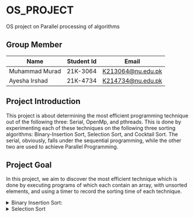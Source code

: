 # OS_PROJECT
OS project on Parallel processing of algorithms 
## **Group Member**  
| Name  | Student Id | Email |
| ------------- | ------------- | ------------- |
| Muhammad Murad  | 21K-3064  | K213064@nu.edu.pk  |
| Ayesha Irshad | 21K-4734  | K214734@nu.edu.pk  |
## **Project Introduction** 

This project is about determining the most efficient programming technique out of the following three: Serial, OpenMp, and pthreads. This is done by experimenting each of these techniques on the following three sorting algorithms: Binary-Insertion Sort, Selection Sort, and Cocktail Sort. The serial, obviously, falls under the sequential programming, while the other two are used to achieve Parallel Programming.

## **Project Goal**
In this project, we aim to discover the most efficient technique which is done by executing programs of which each contain an array, with unsorted elements, and using a timer to record the sorting time of each technique. 
<details>
	<summary>Binary Insertion Sort:</summary><blockquote>  
	<details>  
		<summary>Serial:</summary>  
		   
```C
#include <stdio.h>
#include <stdlib.h>
#include <sys/time.h>
#include <time.h>
#define SIZE 10
int num1[SIZE];
struct timeval Stop2,start2;   // micro second resolution
int binary_search(int Num1,int left,int right)
{
	if(right<=left)
	{
		if(Num1>num1[left])
		{
			return (left+1);
		}
		else
		{
			return left;
		}
	}
	int mid_int=(left+right)/2;
	if(Num1==num1[mid_int])
	{
		return (mid_int+1);
	}
	if(Num1>num1[mid_int])
	{
		return binary_search(Num1,mid_int+1,right);
	}
	else
	{
		return binary_search(Num1,left,mid_int-1);
	}		
	}
	

void insertion_sort()
{
	int num2,i,j,num3,k;
	for(i=1;i<SIZE;i++)
	{
		j=i-1;
		num3=num1[i];
		num2=binary_search(num3,0,j);
		while(j>=num2)
		{
			k=num1[j];
			num1[j+1]=k;
			j--;
		}
		j++;
		num1[j]=num3;
	}		
	}void fill_array(int size) {
    int i;
    srand(time(NULL));
    for (i=0; i<size; i++)
        num1[i] = rand() % 100;
}
void file_create(double start,double stop)
{
	FILE *ptr;
	ptr=fopen("Sequencial_Insertion.txt","a+");
	if(ptr==NULL)
	{
		printf("Unable to Open File");
		exit(1);
	}
	else
	{
		double total= (double)(stop-start);
		fprintf(ptr,"Time Taken(Burst Time): %lf\n",total);
		fprintf(ptr,".comTime Taken(Clock Time): %lu\n",(Stop2.tv_sec-start2.tv_sec)*1000000+Stop2.tv_usec-start2.tv_usec);	
	}
	fclose(ptr);
}
	int main()
	{
		
	fill_array(SIZE);
	double Start1=clock();
	
	gettimeofday(&start2,NULL);
	insertion_sort();
	gettimeofday(&Stop2,NULL);
	double stop1=clock();
	for(int i=0;i<SIZE;i++)
	{
		printf("%d ",num1[i]);
	}
	
	file_create(Start1,stop1);	
	return 0;
	}
```
### Output:  
		  
![image](https://github.com/Murad-pitafi/OS_PROJECT/assets/87450783/b35dc444-0b78-4228-8118-605f40eefa16)
		</details>
<details>
		<summary> parallel</summary>

#include <stdio.h>
#include <stdlib.h>
#include <pthread.h>
#include <sys/time.h>
#define SIZE 10
int n1[SIZE];
int n2[SIZE];
struct timeval Stop2,start2;
typedef struct dim{
	int start;
	int end;
}limit;

typedef struct joined{
int Start;
int mid;
int End;
}join;


int binary_search(int move,int start,int end)
{
	if (end<=start)
	{
        	if(move > n1[end])
		{
			return (end + 1);
		} 
		else
		{
			return end;
		}
	}
 
    	int mid = (start + end) / 2;
 
    	if(move == n1[mid])
	{
        	return mid + 1;
	}
 
    	if(move > n1[mid])
	{
        	return binary_search(move,mid + 1, end);
	}
    	return binary_search(move, start,mid - 1);
}


void* merge(void *args) {
   
    struct joined *params = (struct joined*) args;
    int begin = params->Start,
        mid = params->mid,
        end = params->End;


    int i = begin, j = mid, tpos = begin;

    while (i < mid && j <= end)
    {
        if (n1[i] < n1[j])
            n2[tpos++] = n1[i++];
        else
            n2[tpos++] = n1[j++];
    }

    
    while (i <mid)
        n2[tpos++] = n1[i++];

    
    while (j <= end)
        n2[tpos++] = n1[j++];
    return NULL;
}

void* insertion(void *l)
{
	limit *l1= (limit*)l;
	int i=l1->start;
	i++;
	int j,k,move;
	while(i<=l1->end)
	{
		j=i-1;
		move=n1[i];
		k=binary_search(move,l1->start,j);
		while(j>=k)					
		{
			n1[j+1]=n1[j];
			j--;
		}
		n1[j+1]=move;
		i++; 
	}
	for(int i=l1->start;i<l1->end;i++)
	{
		printf("%d ",n1[i]);
	}
	printf("\n\n\n");
	return NULL;
}


void fillarray(int size) {
    int i;
    srand(time(NULL));
    for (i=0; i<size; i++)
        n1[i] = rand() % 100;
}

void print_array(int list[], int size) {
    int i;
    for (i=0; i<size-1; i++)
        printf("%d, ", list[i]);
    printf("%d\n", list[i]);
}


void file_create(double start,double stop)
{
	FILE *ptr;
	ptr=fopen("PTHREAD_Insertion.txt","a+");
	if(ptr==NULL)
	{
		printf("Unable to Open File");
		exit(1);
	}
	else
	{
		double total= (double)(stop-start);
		fprintf(ptr,"Time Taken(Burst Time): %lf\n",total);
		fprintf(ptr,"Time Taken(Clock Time): %lu\n",(Stop2.tv_sec-start2.tv_sec)*1000000+Stop2.tv_usec-start2.tv_usec);	
	}
	fclose(ptr);
}
		

int main()
{
	fillarray(SIZE);
	pthread_t t1,t2;
	limit l1,l2;
	l1.start=0;
	l1.end=SIZE/2;
	l2.start=l1.end+1;
	l2.end=SIZE-1;
	join j1;
	j1.Start=l1.start;
	j1.mid=l2.start;
	j1.End=l2.end;
	
	pthread_t m1;
	
	double Start1=clock();
	gettimeofday(&start2,NULL);
	
	pthread_create(&t1,NULL,insertion,&l1);
		
	pthread_create(&t2,NULL,insertion,&l2);
	pthread_join(t1,NULL);
	pthread_join(t2,NULL);
	pthread_create(&m1,NULL,merge,&j1);
		
	pthread_join(m1,NULL);
	gettimeofday(&Stop2,NULL);	
	double stop1=clock();
	
	print_array(n2,SIZE);
	file_create(Start1,stop1);
	return 0;

![Screenshot from 2023-05-16 22-51-07](https://github.com/Murad-pitafi/OS_PROJECT/assets/87450783/4638094e-65b8-4914-bdbb-afb0a73dcd55)

		
</details>
<details>
		<summary> OpenMP</summary>

// openmp
#include <stdio.h>
#include <stdlib.h>
#include <omp.h>
#include <time.h>
#include <sys/time.h>

#define Size 50
struct timeval Stop2,start2;
int n1[Size];
int n2[Size];
typedef struct dim{
	int start;
	int end;
}limit;

typedef struct joined{
int Start;
int mid;
int End;
}join;


int binary_search(int move,int start,int end)
{
	if (end <= start)
	{
        	if(move > n1[end])
		{
			return (end + 1);
		} 
		else
		{
			return end;
		}
	}
 
    	int mid = (start + end) / 2;
	if(move == n1[mid])
	{
        	return mid + 1;
	}					
	if(move > n1[mid])
	{
       		return binary_search(move,mid + 1, end);
	}
	return binary_search(move, start,mid - 1);			
    	
}


void* merge(void *args) {
    //unpack parameters
    struct joined *params = (struct joined*) args;
    int begin = params->Start,
        mid = params->mid,
        end = params->End;


    int i = begin, j = mid, tpos = begin;

    while (i < mid && j <= end)
    {
        if (n1[i] < n1[j])
            n2[tpos++] = n1[i++];
        else
            n2[tpos++] = n1[j++];
    }

    //still elements left over in first list. copy over
    while (i <=mid)
        n2[tpos++] = n1[i++];

    //still elements left over in first list. copy over
    while (j <= end)
        n2[tpos++] = n1[j++];
    return NULL;
}

void* insertion(void *l)
{
	limit *l1= (limit*)l;
	int i=l1->start;
	i++;
	int j,k,move;
	while(i<=l1->end)
	{
		j=i-1;
		move=n1[i];
		k=binary_search(move,l1->start,j);
		while(j>=K)
		{
			n1[j+1]=n1[j];
			j--;
		}
		n1[j+1]=move;
		i++;
	}
	return NULL;
}



void fill_array(int size) {
    int i;
    srand(time(NULL));
    for (i=0; i<size; i++)
        n1[i] = rand() % 100;
}

void print_array(int *list, int size) {
    int i;
    for (i=0; i<size-1; i++)
        printf("%d, ", list[i]);
    printf("%d\n", list[i]);
}




void file_create(double start,double stop)
{
	FILE *ptr;
	ptr=fopen("OPENMP_Insertion.txt","a+");
	if(ptr==NULL)
	{
		printf("Unable to Open File");
		exit(1);
	}
	else
	{
		double total= (double)(stop-start);
		fprintf(ptr,"Time Taken(Burst Time): %lf\n",total);
		fprintf(ptr,"Time Taken(Clock Time): %lu\n",(Stop2.tv_sec-start2.tv_sec)*1000000+Stop2.tv_usec-start2.tv_usec);	
	}
	fclose(ptr);
}



int main()
{
	fill_array(Size);
	limit l1,l2;
	l1.start=0;
	l1.end=Size/2;
	l2.start=l1.end+1;	
	l2.end=Size-1;
	join j1;
	j1.Start=l1.start;
	j1.mid=l2.start;
	j1.End=l2.end;
	double Start1=clock();
	
	gettimeofday(&start2,NULL);
	#pragma omp parallel sections num_threads(2)
	{
		#pragma omp section
		{
			insertion(&l1);		
		}
		#pragma omp section
		{
			insertion(&l2);		
		}
	}
	
		

	merge(&j1);
	gettimeofday(&Stop2,NULL);
	double stop1=clock();
	print_array(n2,Size);
	file_create(Start1,stop1);
	return 0;
}
		![image](https://github.com/Murad-pitafi/OS_PROJECT/assets/87450783/a325c560-21fb-4971-aef2-577bc9090aec)

</details>
</blockquote>		
		
		
</details>
<details> 	
	<summary>Selection Sort</summary>
<blockquote>
<details>
	<summary>Serial</summary>
#include <stdio.h>
#include <time.h>
#include <wait.h>
#include<sys/wait.h>
#include <stdlib.h>
#include<unistd.h>
#include<sys/time.h>
clock_t ticks;
struct timeval stop, start;
void selectionSort(int* A, int n);
void swap(int* a, int* b);
void display(int* arr, int n);
int main(){

	time_t t;
    int number, iter =0, find;
	srand((unsigned) time(&t));	

	printf("\nEnter the Size of the Array: ");	
    scanf("%d", &number);
    int *Arr = (int *)malloc( number * sizeof(int));

    for(; iter<number; iter++){
	Arr[iter] = rand() % 100;    
	}

    
	double bstart = clock();
	gettimeofday(&start, NULL);
	selectionSort(Arr, number);
	gettimeofday(&stop, NULL);
	double bstop = clock();    
	display(Arr, number);
	FILE* fp;
	fp = fopen("Timings.txt", "a");
    	fprintf(fp, "Serial Burst Time: %lf\n",difftime(bstop,bstart));
	fprintf(fp, "Serial Execution Time: %lu\n\n\n", (stop.tv_sec - start.tv_sec) * 1000000 + stop.tv_usec - start.tv_usec);	
	fclose(fp);    
}

void display(int* arr, int n){
	printf(“\nSorted Array\n”)’
       for(int i = 0; i<n; i++)
    {
        if(i != n - 1)
        {
            printf("%d , ", *(arr + i));        
        }
        else
            printf("%d \n", *(arr + i));
    }
    
}

void selectionSort(int* A, int n)
{
    for(int startpos =0; startpos < n-1; startpos++){
        int maxpos = startpos;
        for(int i=startpos +1; i< n; ++i){
            if(A[i] < A[maxpos]){
                maxpos = i;
            }
        }
	if(maxpos != startpos)
        	swap(&A[startpos], &A[maxpos]);
    }

}

void swap(int* a, int* b){ int temp = *a;    *a = *b;    *b = temp; }

		
		
![image](https://github.com/Murad-pitafi/OS_PROJECT/assets/87450783/22e06393-001e-4d92-adc3-d2ec25a3e2bc)
</details>				 
<details>

<summary>parallel</summary>	
#include <stdio.h>
#include <time.h>
#include <wait.h>
#include<sys/wait.h>
#include <stdlib.h>
#include<unistd.h>
#include<pthread.h>
#include<sys/time.h>
//time_t start, stop;
struct timeval stop, start;
clock_t ticks;    
int linearSearch(int* A, int n, int tos);
void* selectionSort();
void swap(int* a, int* b);
void* merge(void* args);
void display(int* arr, int n);
#define MAX_THREAD 2

struct sortingArgs{
	
	int *ptr;
	int size;
	int start, end;
}FinalArgs;
int main(){
    
	time_t t;

	srand((unsigned) time(&t));
    pthread_t threads[MAX_THREAD];
    int number, iter =0;

	struct sortingArgs Args;
	
	printf("\nEnter the Size of the Array: ");	
 scanf("%d", &number);
	Args.size = number;
	Args.start = 0;
	Args.end = number/2;	
	int Arr[number];
    	Args.ptr = (int *)calloc( Args.size, Args.size * sizeof(int));
	
	for(; iter<number; iter++){		
		*(Args.ptr + iter) = rand() % 100;
	}
    	
	double bstart = clock();
	gettimeofday(&start, NULL);
			
       		 
		pthread_create(&threads[0], NULL, selectionSort, &Args);	
		pthread_join(threads[0], NULL);	

		
		Args.start = number/2 + 1;
		Args.end = number;

		
		pthread_create(&threads[1], NULL, selectionSort, &Args);
		pthread_join(threads[1], NULL);	
		
		pthread_create(&threads[0], NULL, merge, &Args);
		pthread_join(threads[0], NULL);
		
	gettimeofday(&stop, NULL);
	double bstop = clock(); 	

	Args.ptr = FinalArgs.ptr;
	
    	   
	display(FinalArgs.ptr, number);
	FILE* fp;
	fp = fopen("Timings.txt", "a");
    	fprintf(fp, "Multi-threading Burst Time: %lf\n",difftime(bstop,bstart));
	fprintf(fp, "Multi-threading Execution Time: %lu\n\n\n",(stop.tv_sec - start.tv_sec) * 1000000 + stop.tv_usec - start.tv_usec);	
	fclose(fp);        
}


void* selectionSort(void* input)
{
 	struct sortingArgs *Arg = (struct sortingArgs*) input;

	int n = Arg->end;
	int s = Arg->start;
	
    for(int startpos = s; startpos < n-1; startpos++){
        int maxpos = startpos;
        for(int i=startpos +1; i< n; ++i){
		if(Arg->ptr[i] < Arg->ptr[maxpos])              
		  	maxpos = i;
            
        }
	if(maxpos != startpos)
        	swap(&Arg->ptr[startpos], &Arg->ptr[maxpos]);
	}

	pthread_exit(0);
}


void* merge(void* args)
{
	struct sortingArgs *Arg = (struct sortingArgs*) args;
	FinalArgs.size = Arg->size;

	FinalArgs.ptr = (int *)calloc( FinalArgs.size, FinalArgs.size * sizeof(int));
	int i = 0, j = Arg->size/2 + 1, k=0;
	
	for(; i <(Arg->size/2 + 1); k++)
	{
				
		if(Arg->ptr[i] < Arg->ptr[j] || j>= Arg->size)
		{
			FinalArgs.ptr[k] = Arg->ptr[i];
			i++;
		}
		else
		{
			if(j<Arg->size)
			{
				FinalArgs.ptr[k] = Arg->ptr[j];
				j++;
			}
		}	
	} 
	while(j < Arg->size)
	{
		FinalArgs.ptr[k] = Arg->ptr[j];
		k++;
		j++;
	}
	
//pthread_exit(0);
}
void swap(int* a, int* b){
    int temp = *a;
    *a = *b;
    *b = temp;
}

void display(int* arr, int n){
    
    printf("\nSorted Array\n");
    for(int i = 0; i<n; i++)
    {
        if(i != n - 1)
        {
            printf("%d , ", *(arr + i));        
        }
        else
            printf("%d \n", *(arr + i));
    }
    
}

			
![Screenshot from 2023-05-16 22-39-03](https://github.com/Murad-pitafi/OS_PROJECT/assets/87450783/9bb2f068-3a8a-44c1-9e26-6b949c93c7df)
</details>
<details>
	<summary>openmp</summary>
#include <stdio.h>
#include <time.h>
#include <wait.h>
#include<sys/wait.h>
#include <stdlib.h>
#include<unistd.h>
#include<sys/time.h>

struct timeval stop, start;
clock_t ticks;    
int linearSearch(int* A, int n, int tos);
void selectionSort(int* A, int n);
void swap(int* a, int* b);
void display(int* arr, int n);
int main(){

	time_t t;
    int number, iter =0, find;
	srand((unsigned) time(&t));	

	printf("\nEnter the Size of the Array: ");	
    scanf("%d", &number);
    int *Arr = (int *)malloc( number * sizeof(int));

    for(; iter<number; iter++){
	Arr[iter] = rand() % 100;    
	}

    
    //time(&start);
    
	double bstart = clock();
	gettimeofday(&start, NULL);
	selectionSort(Arr, number);
    //time(&stop);
	gettimeofday(&stop, NULL);
	double bstop = clock();    
	display(Arr, number);
	FILE* fp;
	fp = fopen("Timings.txt", "a");
    	fprintf(fp, "OpenMP Burst Time: %lf\n",difftime(bstop,bstart));
	fprintf(fp, "OpenMP Execution Time: %lu\n\n\n",(stop.tv_sec - start.tv_sec) * 1000000 + stop.tv_usec - start.tv_usec);	
	fclose(fp);       
	//printf("\nTIME: %lf ",difftime(stop,start));
}

void display(int* arr, int n){

    printf("\nARRAY: {");
    for(int i = 0; i<n; i++)
    {
        if(i != n - 1)
        {
            printf("%d, ", *(arr + i));        
        }
        else
            printf("%d}\n\n", *(arr + i));
    }
    
}

void selectionSort(int* A, int n)
{
    #pragma omp parallel for num_threads(2)
    for(int startpos =0; startpos < n-1; startpos++){
        int maxpos = startpos;
        for(int i=startpos +1; i< n; ++i){
            if(A[i] < A[maxpos]){
                maxpos = i;
            }
        }
	if(maxpos != startpos)
        	swap(&A[startpos], &A[maxpos]);
    }
    #pragma barrier
}

void swap(int* a, int* b){
    int temp = *a;
    *a = *b;
    *b = temp;
}

![image](https://github.com/Murad-pitafi/OS_PROJECT/assets/87450783/e94b2532-1bed-4320-933e-aa9a342537d7)

</detaiks>
</blockquote>
</details>
